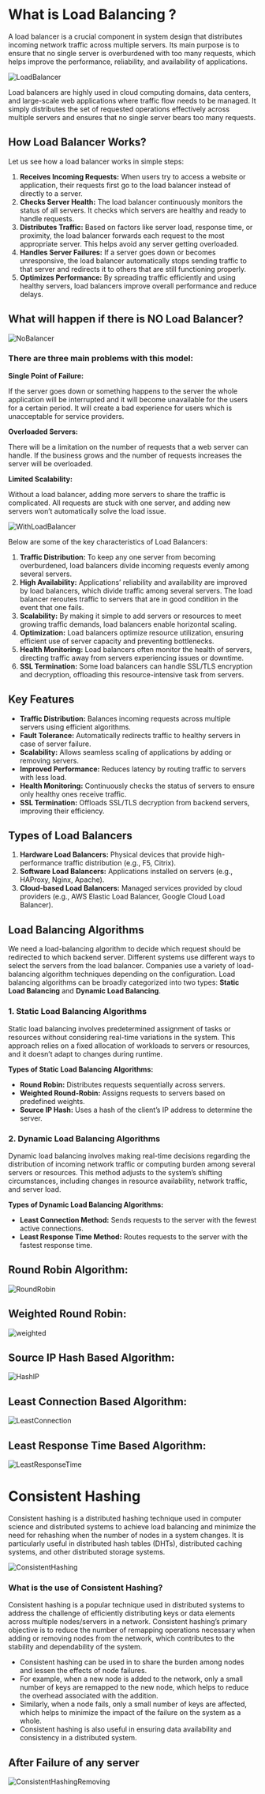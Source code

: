 # What is Load Balancing ?

A load balancer is a crucial component in system design that distributes incoming network traffic across multiple servers. Its main purpose is to ensure that no single server is overburdened with too many requests, which helps improve the performance, reliability, and availability of applications.

![LoadBalancer](https://github.com/user-attachments/assets/cc8a171f-8075-4d8b-9f33-31f2bfe0f79b)

Load balancers are highly used in cloud computing domains, data centers, and large-scale web applications where traffic flow needs to be managed.
It simply distributes the set of requested operations effectively across multiple servers and ensures that no single server bears too many requests.

## How Load Balancer Works?

Let us see how a load balancer works in simple steps:

1. **Receives Incoming Requests:** When users try to access a website or application, their requests first go to the load balancer instead of directly to a server.
2. **Checks Server Health:** The load balancer continuously monitors the status of all servers. It checks which servers are healthy and ready to handle requests.
3. **Distributes Traffic:** Based on factors like server load, response time, or proximity, the load balancer forwards each request to the most appropriate server. This helps avoid any server getting overloaded.
4. **Handles Server Failures:** If a server goes down or becomes unresponsive, the load balancer automatically stops sending traffic to that server and redirects it to others that are still functioning properly.
5. **Optimizes Performance:** By spreading traffic efficiently and using healthy servers, load balancers improve overall performance and reduce delays.

## What will happen if there is NO Load Balancer?

![NoBalancer](https://github.com/user-attachments/assets/8347ac6d-acbe-4737-a279-640c29a368eb)

### **There are three main problems with this model:**

**Single Point of Failure:**

If the server goes down or something happens to the server the whole application will be interrupted and it will become unavailable for the users for a certain period. It will create a bad experience for users which is unacceptable for service providers.

**Overloaded Servers:** 

There will be a limitation on the number of requests that a web server can handle. If the business grows and the number of requests increases the server will be overloaded.

**Limited Scalability:**

Without a load balancer, adding more servers to share the traffic is complicated. All requests are stuck with one server, and adding new servers won’t automatically solve the load issue.

![WithLoadBalancer](https://github.com/user-attachments/assets/7364b7d8-0650-4b36-8b97-68566f86def5)

Below are some of the key characteristics of Load Balancers:

1. **Traffic Distribution:** To keep any one server from becoming overburdened, load balancers divide incoming requests evenly among several servers.
2. **High Availability:** Applications’ reliability and availability are improved by load balancers, which divide traffic among several servers. The load balancer reroutes traffic to servers that are in good condition in the event that one fails.
3. **Scalability:** By making it simple to add servers or resources to meet growing traffic demands, load balancers enable horizontal scaling.
4. **Optimization:** Load balancers optimize resource utilization, ensuring efficient use of server capacity and preventing bottlenecks.
5. **Health Monitoring:** Load balancers often monitor the health of servers, directing traffic away from servers experiencing issues or downtime.
6. **SSL Termination:** Some load balancers can handle SSL/TLS encryption and decryption, offloading this resource-intensive task from servers.

## Key Features
- **Traffic Distribution:** Balances incoming requests across multiple servers using efficient algorithms.
- **Fault Tolerance:** Automatically redirects traffic to healthy servers in case of server failure.
- **Scalability:** Allows seamless scaling of applications by adding or removing servers.
- **Improved Performance:** Reduces latency by routing traffic to servers with less load.
- **Health Monitoring:** Continuously checks the status of servers to ensure only healthy ones receive traffic.
- **SSL Termination:** Offloads SSL/TLS decryption from backend servers, improving their efficiency.

## Types of Load Balancers
1. **Hardware Load Balancers:** Physical devices that provide high-performance traffic distribution (e.g., F5, Citrix).
2. **Software Load Balancers:** Applications installed on servers (e.g., HAProxy, Nginx, Apache).
3. **Cloud-based Load Balancers:** Managed services provided by cloud providers (e.g., AWS Elastic Load Balancer, Google Cloud Load Balancer).

## Load Balancing Algorithms

We need a load-balancing algorithm to decide which request should be redirected to which backend server. Different systems use different ways to select the servers from the load balancer. Companies use a variety of load-balancing algorithm techniques depending on the configuration. Load balancing algorithms can be broadly categorized into two types: **Static Load Balancing** and **Dynamic Load Balancing**.

### 1. Static Load Balancing Algorithms
Static load balancing involves predetermined assignment of tasks or resources without considering real-time variations in the system. This approach relies on a fixed allocation of workloads to servers or resources, and it doesn’t adapt to changes during runtime.

**Types of Static Load Balancing Algorithms:**
- **Round Robin:** Distributes requests sequentially across servers.
- **Weighted Round-Robin:** Assigns requests to servers based on predefined weights.
- **Source IP Hash:** Uses a hash of the client’s IP address to determine the server.

### 2. Dynamic Load Balancing Algorithms
Dynamic load balancing involves making real-time decisions regarding the distribution of incoming network traffic or computing burden among several servers or resources. This method adjusts to the system’s shifting circumstances, including changes in resource availability, network traffic, and server load.

**Types of Dynamic Load Balancing Algorithms:**
- **Least Connection Method:** Sends requests to the server with the fewest active connections.
- **Least Response Time Method:** Routes requests to the server with the fastest response time.

## Round Robin Algorithm: 

![RoundRobin](https://github.com/user-attachments/assets/8ac10653-86fa-4ecb-b64d-7922a9840560)

## Weighted Round Robin:

![weighted](https://github.com/user-attachments/assets/0211cc73-54c4-4aca-ba14-16a689e36ab3)

## Source IP Hash Based Algorithm:

![HashIP](https://github.com/user-attachments/assets/480a023e-1b90-4a94-9b36-5147d79d48aa)

## Least Connection Based Algorithm:

![LeastConnection](https://github.com/user-attachments/assets/5cfe098c-5ce9-4802-b3bd-8bf84eea4c6c)

## Least Response Time Based Algorithm: 

![LeastResponseTime ](https://github.com/user-attachments/assets/6ed153dc-4a45-4377-a4f5-1d89b0fcba17)

# Consistent Hashing

Consistent hashing is a distributed hashing technique used in computer science and distributed systems to achieve load balancing and minimize the need for rehashing when the number of nodes in a system changes. It is particularly useful in distributed hash tables (DHTs), distributed caching systems, and other distributed storage systems.

![ConsistentHashing](https://github.com/user-attachments/assets/2d7ef2c7-e825-4bc0-8c0a-a97aa581edfa)

### **What is the use of Consistent Hashing?**

Consistent hashing is a popular technique used in distributed systems to address the challenge of efficiently distributing keys or data elements across multiple nodes/servers in a network. Consistent hashing’s primary objective is to reduce the number of remapping operations necessary when adding or removing nodes from the network, which contributes to the stability and dependability of the system.

- Consistent hashing can be used in to share the burden among nodes and lessen the effects of node failures.
- For example, when a new node is added to the network, only a small number of keys are remapped to the new node, which helps to reduce the overhead associated with the addition.
- Similarly, when a node fails, only a small number of keys are affected, which helps to minimize the impact of the failure on the system as a whole.  
- Consistent hashing is also useful in ensuring data availability and consistency in a distributed system.

## After Failure of any server

![ConsistentHashingRemoving](https://github.com/user-attachments/assets/60a377b4-eebb-4a59-b076-7354b12149a2)




